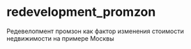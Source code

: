 # redevelopment_promzon
Редевелопмент промзон как фактор изменения стоимости недвижимости на примере Москвы
